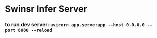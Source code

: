 # Swinsr Infer Server


### to run dev server: `uvicorn app.serve:app --host 0.0.0.0 --port 8080 --reload`